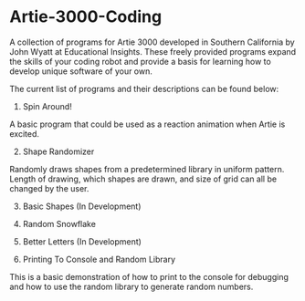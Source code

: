 # Artie-3000-Coding

A collection of programs for Artie 3000 developed in Southern California by John Wyatt at Educational Insights. 
These freely provided programs expand the skills of your coding robot and provide a basis for learning how to 
develop unique software of your own. 

The current list of programs and their descriptions can be found below:

1) Spin Around!

A basic program that could be used as a reaction animation when Artie is excited.

2) Shape Randomizer

Randomly draws shapes from a predetermined library in uniform pattern. Length of drawing, 
which shapes are drawn, and size of grid can all be changed by the user. 

3) Basic Shapes (In Development)

4) Random Snowflake

5) Better Letters (In Development)

6) Printing To Console and Random Library

This is a basic demonstration of how to print to the console for debugging and how to use the random library to generate random numbers.

